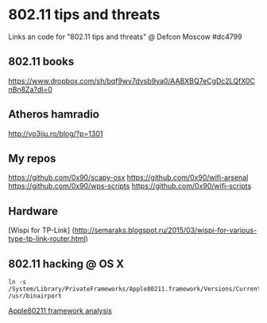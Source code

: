 # 802.11 tips and threats

Links an code for "802.11 tips and threats" @ Defcon Moscow #dc4799

## 802.11 books

https://www.dropbox.com/sh/bqf9wv7dvsb9ya0/AABXBQ7eCgDc2LQfX0CnBn8Za?dl=0

## Atheros hamradio
http://yo3iiu.ro/blog/?p=1301

## My repos
https://github.com/0x90/scapy-osx
https://github.com/0x90/wifi-arsenal
https://github.com/0x90/wps-scripts
https://github.com/0x90/wifi-scripts

## Hardware

[Wispi for TP-Link] (http://semaraks.blogspot.ru/2015/03/wispi-for-various-type-tp-link-router.html)

## 802.11 hacking @ OS X
```
ln -s 
/System/Library/PrivateFrameworks/Apple80211.framework/Versions/Current/Resources/airport /usr/binairport
```

[Apple80211 framework analysis](http://newosxbook.com/articles/11208ellpA.html)
